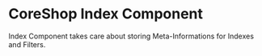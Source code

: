 # CoreShop Index Component

Index Component takes care about storing Meta-Informations for Indexes and Filters.
